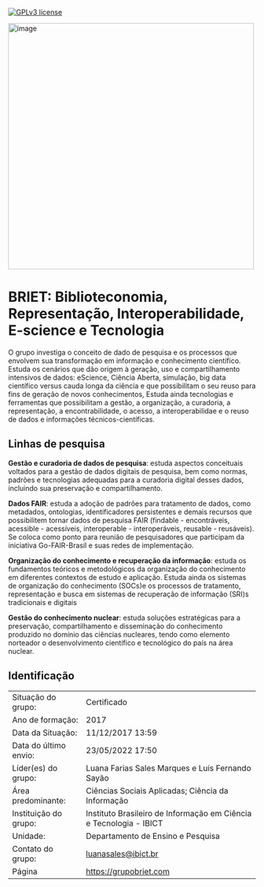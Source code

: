 [![GPLv3 license](https://img.shields.io/badge/License-GPLv3-blue.svg)](http://perso.crans.org/besson/LICENSE.html)

<img width="500" alt="image" src="https://raw.githubusercontent.com/grupo-briet/grupo-briet.github.io/d79754ba209bdc8503776fd93e1064793ec71f48/docs/briet.png">

# BRIET: Biblioteconomia, Representação, Interoperabilidade, E-science e Tecnologia

O grupo investiga o conceito de dado de pesquisa e os processos que envolvem sua transformação em informação e conhecimento científico. Estuda os cenários que dão origem à geração, uso e compartilhamento intensivos de dados: eScience, Ciência Aberta, simulação, big data científico versus cauda longa da ciência e que possibilitam o seu reuso para fins de geração de novos conhecimentos, Estuda ainda tecnologias e ferramentas que possibilitam a gestão, a organização, a curadoria, a representação, a encontrabilidade, o acesso, a interoperabilidae e o reuso de dados e informações técnicos-científicas.

## Linhas de pesquisa

**Gestão e curadoria de dados de pesquisa**: estuda aspectos conceituais voltados para a gestão de dados digitais de pesquisa, bem como normas, padrões e tecnologias adequadas para a curadoria digital desses dados, incluindo sua preservação e compartilhamento.

**Dados FAIR**: estuda a adoção de padrões para tratamento de dados, como metadados, ontologias, identificadores persistentes e demais recursos que possibilitem tornar dados de pesquisa FAIR (findable - encontráveis, acessible - acessíveis, interoperable - interoperáveis, reusable - reusáveis). Se coloca como ponto para reunião de pesquisadores que participam da iniciativa Go-FAIR-Brasil e suas redes de implementação.

**Organização do conhecimento e recuperação da informação**: estuda os fundamentos teóricos e metodológicos da organização do conhecimento em diferentes contextos de estudo e aplicação. Estuda ainda os sistemas de organização do conhecimento (SOCs)e os processos de tratamento, representação e busca em sistemas de recuperação de informação (SRI)s tradicionais e digitais

**Gestão do conhecimento nuclear**: estuda soluções estratégicas para a preservação, compartilhamento e disseminação do conhecimento produzido no domínio das ciências nucleares, tendo como elemento norteador o desenvolvimento científico e tecnológico do país na área nuclear.

## Identificação

| | |
| --- | --- |
| Situação do grupo:	| Certificado |
| Ano de formação:	| 2017 |
| Data da Situação:	| 11/12/2017 13:59 |
| Data do último envio:	| 23/05/2022 17:50 |
| Líder(es) do grupo:	| Luana Farias Sales Marques e Luis Fernando Sayão |
| Área predominante:	| Ciências Sociais Aplicadas; Ciência da Informação |
| Instituição do grupo:	| Instituto Brasileiro de Informação em Ciência e Tecnologia - IBICT |
| Unidade:	| Departamento de Ensino e Pesquisa |
| Contato do grupo:	| [luanasales@ibict.br](mailto:luanasales@ibict.br) |
| Página | https://grupobriet.com |
